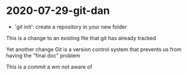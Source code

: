 # 2020-07-29-git-dan

- 'git init': create a repository in your new folder

This is a change to an existing file that git has already tracked

Yet another change
Git is a version control system that prevents us from having the "final doc" problem

This is a commit a wm not aware of

